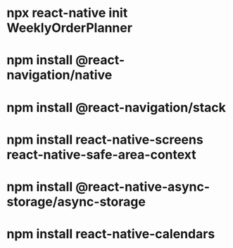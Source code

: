 # npx react-native init WeeklyOrderPlanner

# npm install @react-navigation/native
# npm install @react-navigation/stack
# npm install react-native-screens react-native-safe-area-context

# npm install @react-native-async-storage/async-storage


# npm install react-native-calendars
